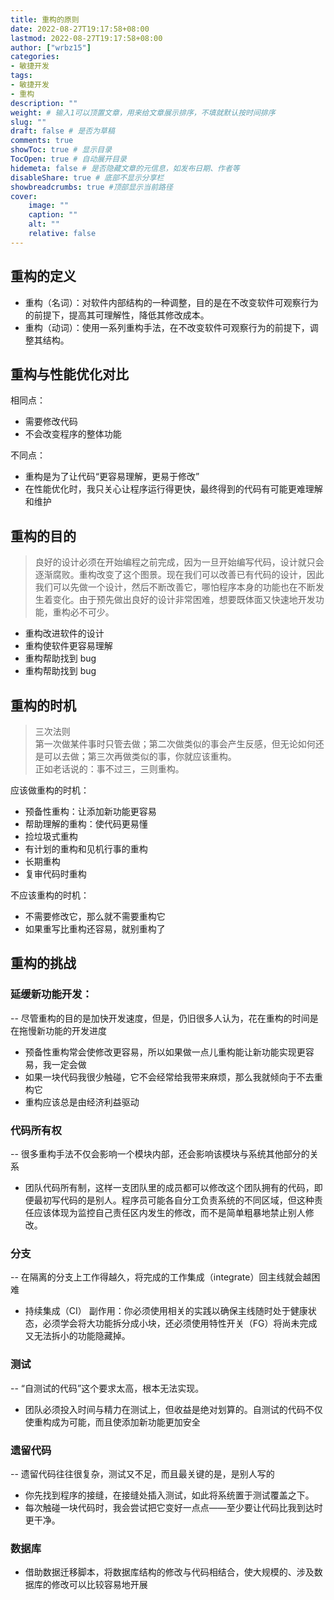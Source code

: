 ```yaml
---
title: 重构的原则
date: 2022-08-27T19:17:58+08:00
lastmod: 2022-08-27T19:17:58+08:00
author: ["wrbz15"]
categories: 
- 敏捷开发
tags: 
- 敏捷开发
- 重构
description: ""
weight: # 输入1可以顶置文章，用来给文章展示排序，不填就默认按时间排序
slug: ""
draft: false # 是否为草稿
comments: true
showToc: true # 显示目录
TocOpen: true # 自动展开目录
hidemeta: false # 是否隐藏文章的元信息，如发布日期、作者等
disableShare: true # 底部不显示分享栏
showbreadcrumbs: true #顶部显示当前路径
cover:
    image: ""
    caption: ""
    alt: ""
    relative: false
---
```

## 重构的定义
* 重构（名词）：对软件内部结构的一种调整，目的是在不改变软件可观察行为的前提下，提高其可理解性，降低其修改成本。
* 重构（动词）：使用一系列重构手法，在不改变软件可观察行为的前提下，调整其结构。
## 重构与性能优化对比
相同点：
* 需要修改代码
* 不会改变程序的整体功能
  
不同点：
* 重构是为了让代码“更容易理解，更易于修改”
* 在性能优化时，我只关心让程序运行得更快，最终得到的代码有可能更难理解和维护

## 重构的目的
> 良好的设计必须在开始编程之前完成，因为一旦开始编写代码，设计就只会逐渐腐败。重构改变了这个图景。现在我们可以改善已有代码的设计，因此我们可以先做一个设计，然后不断改善它，哪怕程序本身的功能也在不断发生着变化。由于预先做出良好的设计非常困难，想要既体面又快速地开发功能，重构必不可少。
* 重构改进软件的设计
* 重构使软件更容易理解
* 重构帮助找到 bug
* 重构帮助找到 bug

## 重构的时机
> 三次法则  
> 第一次做某件事时只管去做；第二次做类似的事会产生反感，但无论如何还是可以去做；第三次再做类似的事，你就应该重构。  
> 正如老话说的：事不过三，三则重构。  

应该做重构的时机：
* 预备性重构：让添加新功能更容易 
* 帮助理解的重构：使代码更易懂
* 捡垃圾式重构
* 有计划的重构和见机行事的重构
* 长期重构
* 复审代码时重构

不应该重构的时机：
* 不需要修改它，那么就不需要重构它
* 如果重写比重构还容易，就别重构了

## 重构的挑战
### 延缓新功能开发：
-- 尽管重构的目的是加快开发速度，但是，仍旧很多人认为，花在重构的时间是在拖慢新功能的开发进度
* 预备性重构常会使修改更容易，所以如果做一点儿重构能让新功能实现更容易，我一定会做
* 如果一块代码我很少触碰，它不会经常给我带来麻烦，那么我就倾向于不去重构它
* 重构应该总是由经济利益驱动

### 代码所有权
-- 很多重构手法不仅会影响一个模块内部，还会影响该模块与系统其他部分的关系  
* 团队代码所有制，这样一支团队里的成员都可以修改这个团队拥有的代码，即便最初写代码的是别人。程序员可能各自分工负责系统的不同区域，但这种责任应该体现为监控自己责任区内发生的修改，而不是简单粗暴地禁止别人修改。

### 分支
-- 在隔离的分支上工作得越久，将完成的工作集成（integrate）回主线就会越困难
* 持续集成（CI） 副作用：你必须使用相关的实践以确保主线随时处于健康状态，必须学会将大功能拆分成小块，还必须使用特性开关（FG）将尚未完成又无法拆小的功能隐藏掉。

### 测试
-- “自测试的代码”这个要求太高，根本无法实现。
* 团队必须投入时间与精力在测试上，但收益是绝对划算的。自测试的代码不仅使重构成为可能，而且使添加新功能更加安全

### 遗留代码
-- 遗留代码往往很复杂，测试又不足，而且最关键的是，是别人写的
* 你先找到程序的接缝，在接缝处插入测试，如此将系统置于测试覆盖之下。
* 每次触碰一块代码时，我会尝试把它变好一点点——至少要让代码比我到达时更干净。

### 数据库
* 借助数据迁移脚本，将数据库结构的修改与代码相结合，使大规模的、涉及数据库的修改可以比较容易地开展

